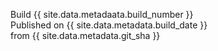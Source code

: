 Build {{ site.data.metadaata.build_number }}  
Published on {{ site.data.metadata.build_date }}  
from {{ site.data.metadata.git_sha }} 